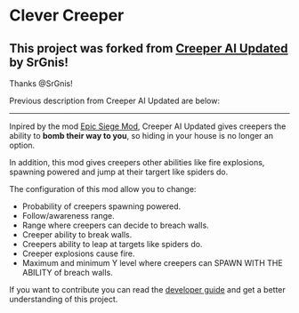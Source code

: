 # Clever Creeper

## This project was forked from [Creeper AI Updated](https://github.com/SrGnis/Creeper_AI_Updated/) by SrGnis!
Thanks @SrGnis!




Previous description from Creeper AI Updated are below:
***
Inpired by the mod [Epic Siege Mod](https://www.curseforge.com/minecraft/mc-mods/epic-siege-mod), Creeper AI Updated gives creepers the ability to **bomb their way to you**, so hiding in your house is no longer an option.

In addition, this mod gives creepers other abilities like fire explosions, spawning powered and jump at their targert like spiders do.

The configuration of this mod allow you to change:
* Probability of creepers spawning powered.
* Follow/awareness range.
* Range where creepers can decide to breach walls.
* Creeper ability to break walls.
* Creepers ability to leap at targets like spiders do.
* Creeper explosions cause fire.
* Maximum and minimum Y level where creepers can SPAWN WITH THE ABILITY of breach walls.

If you want to contribute you can read the [developer guide](docs/index.md) and get a better understanding of this project.
